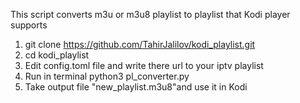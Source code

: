 This script converts m3u or m3u8 playlist to playlist that Kodi player supports

1. git clone https://github.com/TahirJalilov/kodi_playlist.git
2. cd kodi_playlist
3. Edit config.toml file and write there url to your iptv playlist
4. Run in terminal python3 pl_converter.py
5. Take output file "new_playlist.m3u8"and use it in Kodi
